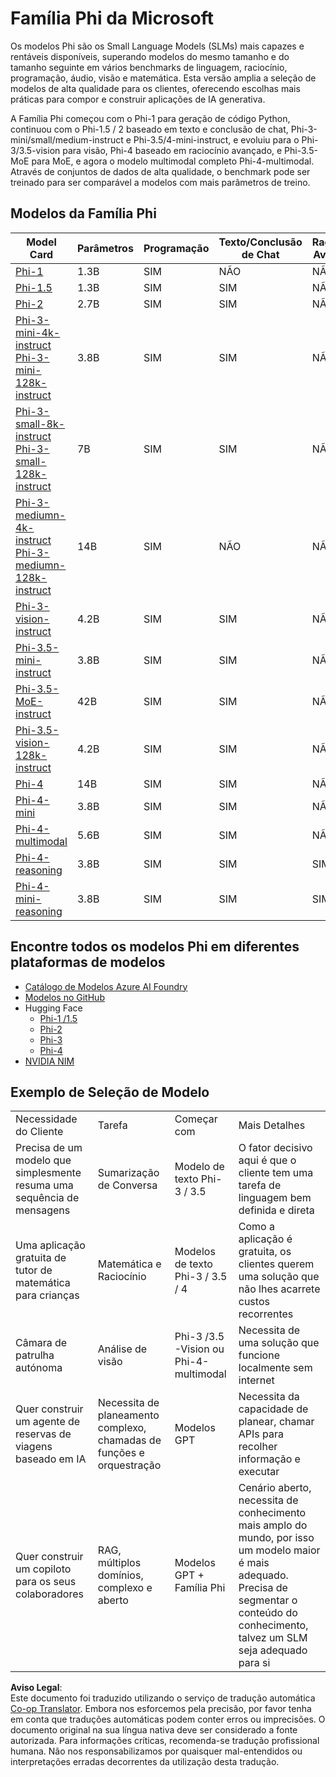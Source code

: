 <!--
CO_OP_TRANSLATOR_METADATA:
{
  "original_hash": "b5d936ffe4dfbab2244f6eb21b11f3b3",
  "translation_date": "2025-07-16T18:32:43+00:00",
  "source_file": "md/01.Introduction/01/01.PhiFamily.md",
  "language_code": "pt"
}
-->
# Família Phi da Microsoft

Os modelos Phi são os Small Language Models (SLMs) mais capazes e rentáveis disponíveis, superando modelos do mesmo tamanho e do tamanho seguinte em vários benchmarks de linguagem, raciocínio, programação, áudio, visão e matemática. Esta versão amplia a seleção de modelos de alta qualidade para os clientes, oferecendo escolhas mais práticas para compor e construir aplicações de IA generativa.

A Família Phi começou com o Phi-1 para geração de código Python, continuou com o Phi-1.5 / 2 baseado em texto e conclusão de chat, Phi-3-mini/small/medium-instruct e Phi-3.5/4-mini-instruct, e evoluiu para o Phi-3/3.5-vision para visão, Phi-4 baseado em raciocínio avançado, e Phi-3.5-MoE para MoE, e agora o modelo multimodal completo Phi-4-multimodal. Através de conjuntos de dados de alta qualidade, o benchmark pode ser treinado para ser comparável a modelos com mais parâmetros de treino.

## Modelos da Família Phi

<div style="font-size:8px">

| Model Card |Parâmetros|Programação|Texto/Conclusão de Chat|Raciocínio Avançado| Visão | Áudio | MoE
| - | -  | - | - |- |- |- |- |
|[Phi-1](https://huggingface.co/microsoft/phi-1)|1.3B| SIM| NÃO | NÃO |NÃO |NÃO |NÃO |
|[Phi-1.5](https://huggingface.co/microsoft/phi-1_5)|1.3B| SIM|SIM| NÃO |NÃO |NÃO |NÃO |
|[Phi-2](https://huggingface.co/microsoft/phi-1_5)|2.7B| SIM|SIM| NÃO |NÃO |NÃO |NÃO |
|[Phi-3-mini-4k-instruct](https://huggingface.co/microsoft/Phi-3-mini-4k-instruct)<br/>[Phi-3-mini-128k-instruct](https://huggingface.co/microsoft/Phi-3-mini-128k-instruct)|3.8B| SIM|SIM| NÃO |NÃO |NÃO |NÃO |
|[Phi-3-small-8k-instruct](https://huggingface.co/microsoft/Phi-3-small-8k-instruct)<br/>[Phi-3-small-128k-instruct](https://huggingface.co/microsoft/Phi-3-small-128k-instruct)<br/>|7B| SIM|SIM| NÃO |NÃO |NÃO |NÃO |
|[Phi-3-mediumn-4k-instruct](https://huggingface.co/microsoft/Phi-3-medium-4k-instruct)<br>[Phi-3-mediumn-128k-instruct](https://huggingface.co/microsoft/Phi-3-medium-128k-instruct)|14B|SIM|NÃO| NÃO |NÃO |NÃO |NÃO |
|[Phi-3-vision-instruct](https://huggingface.co/microsoft/Phi-3-vision-128k-instruct)|4.2B|SIM|SIM|NÃO |NÃO |NÃO |NÃO |
|[Phi-3.5-mini-instruct](https://huggingface.co/microsoft/Phi-3.5-mini-instruct)|3.8B|SIM|SIM| NÃO |NÃO |NÃO |NÃO |
|[Phi-3.5-MoE-instruct](https://huggingface.co/microsoft/Phi-3.5-MoE-instruct)|42B|SIM|SIM| NÃO |NÃO |NÃO |SIM |
|[Phi-3.5-vision-128k-instruct](https://huggingface.co/microsoft/Phi-3.5-vision-instruct)|4.2B|SIM|SIM| NÃO |SIM |NÃO |NÃO |
|[Phi-4](https://huggingface.co/microsoft/phi-4)|14B|SIM|SIM| NÃO |NÃO |NÃO |NÃO |
|[Phi-4-mini](https://huggingface.co/microsoft/Phi-4-mini-instruct)|3.8B|SIM|SIM| NÃO |NÃO |NÃO |NÃO |
|[Phi-4-multimodal](https://huggingface.co/microsoft/Phi-4-multimodal-instruct)|5.6B|SIM|SIM| NÃO |SIM |SIM |NÃO |
|[Phi-4-reasoning](../../../../../md/01.Introduction/01)|3.8B|SIM|SIM| SIM |NÃO |NÃO |NÃO |
|[Phi-4-mini-reasoning](../../../../../md/01.Introduction/01)|3.8B|SIM|SIM| SIM |NÃO |NÃO |NÃO |

</div>

## **Encontre todos os modelos Phi em diferentes plataformas de modelos**

- [Catálogo de Modelos Azure AI Foundry](https://ai.azure.com/explore/models?selectedCollection=phi)
- [Modelos no GitHub](https://github.com/marketplace?query=Phi&type=models)
- Hugging Face
  - [Phi-1 /1.5](https://huggingface.co/collections/microsoft/phi-1-6626e29134744e94e222d572)
  - [Phi-2](https://huggingface.co/microsoft/phi-2)
  - [Phi-3](https://huggingface.co/collections/microsoft/phi-3-6626e15e9585a200d2d761e3)
  - [Phi-4](https://huggingface.co/collections/microsoft/phi-4-677e9380e514feb5577a40e4) 
- [NVIDIA NIM](https://build.nvidia.com/search?q=Phi)

## Exemplo de Seleção de Modelo

| | | | |
|-|-|-|-|
|Necessidade do Cliente|Tarefa|Começar com|Mais Detalhes|
|Precisa de um modelo que simplesmente resuma uma sequência de mensagens|Sumarização de Conversa|Modelo de texto Phi-3 / 3.5|O fator decisivo aqui é que o cliente tem uma tarefa de linguagem bem definida e direta|
|Uma aplicação gratuita de tutor de matemática para crianças|Matemática e Raciocínio|Modelos de texto Phi-3 / 3.5 / 4|Como a aplicação é gratuita, os clientes querem uma solução que não lhes acarrete custos recorrentes|
|Câmara de patrulha autónoma|Análise de visão|Phi-3 /3.5 -Vision ou Phi-4-multimodal|Necessita de uma solução que funcione localmente sem internet|
|Quer construir um agente de reservas de viagens baseado em IA|Necessita de planeamento complexo, chamadas de funções e orquestração|Modelos GPT|Necessita da capacidade de planear, chamar APIs para recolher informação e executar|
|Quer construir um copiloto para os seus colaboradores|RAG, múltiplos domínios, complexo e aberto|Modelos GPT + Família Phi|Cenário aberto, necessita de conhecimento mais amplo do mundo, por isso um modelo maior é mais adequado. Precisa de segmentar o conteúdo do conhecimento, talvez um SLM seja adequado para si|

**Aviso Legal**:  
Este documento foi traduzido utilizando o serviço de tradução automática [Co-op Translator](https://github.com/Azure/co-op-translator). Embora nos esforcemos pela precisão, por favor tenha em conta que traduções automáticas podem conter erros ou imprecisões. O documento original na sua língua nativa deve ser considerado a fonte autorizada. Para informações críticas, recomenda-se tradução profissional humana. Não nos responsabilizamos por quaisquer mal-entendidos ou interpretações erradas decorrentes da utilização desta tradução.
